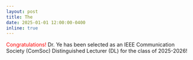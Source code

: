```yaml
---
layout: post
title: The 
date: 2025-01-01 12:00:00-0400
inline: true
---
```


<span style="color: red;">Congratulations!</span> Dr. Ye has been selected as an IEEE Communication Society (ComSoc) Distinguished Lecturer (DL) for the class of 2025-2026!